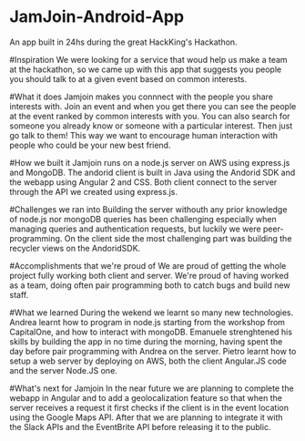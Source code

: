 # JamJoin-Android-App
An app built in 24hs during the great HackKing's Hackathon.

#Inspiration
We were looking for a service that woud help us make a team at the hackathon, so we came up with this app that suggests you people you should talk to at a given event based on common interests.

#What it does
Jamjoin makes you connnect with the people you share interests with. Join an event and when you get there you can see the people at the event ranked by common interests with you. You can also search for someone you already know or someone with a particular interest. Then just go talk to them! This way we want to encourage human interaction with people who could be your new best friend.

#How we built it
Jamjoin runs on a node.js server on AWS using express.js and MongoDB. The andorid client is built in Java using the Andorid SDK and the webapp using Angular 2 and CSS. Both client connect to the server through the API we created using express.js.

#Challenges we ran into
Building the server withouth any prior knowledge of node.js nor mongoDB queries has been challenging especially when managing queries and authentication requests, but luckily we were peer-programming. On the client side the most challenging part was building the recycler views on the AndoridSDK.

#Accomplishments that we're proud of
We are proud of getting the whole project fully working both client and server. We're proud of having worked as a team, doing often pair programming both to catch bugs and build new staff.

#What we learned
During the wekend we learnt so many new technologies. Andrea learnt how to program in node.js starting from the workshop from CapitalOne, and how to interact with mongoDB. Emanuele strenghtened his skills by building the app in no time during the morning, having spent the day before pair programming with Andrea on the server. Pietro learnt how to setup a web server by deploying on AWS, both the client Angular.JS code and the server Node.JS one.

#What's next for Jamjoin
In the near future we are planning to complete the webapp in Angular and to add a geolocalization feature so that when the server receives a request it first checks if the client is in the event location using the Google Maps API. After that we are planning to integrate it with the Slack APIs and the EventBrite API before releasing it to the public.
